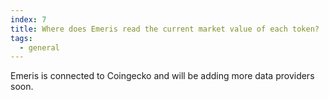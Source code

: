 ```yaml
---
index: 7
title: Where does Emeris read the current market value of each token?
tags: 
  - general
---
```


Emeris is connected to Coingecko and will be adding more data providers soon.
